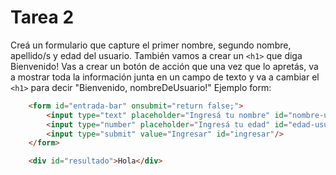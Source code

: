 # Tarea 2
Creá un formulario que capture el primer nombre, segundo nombre, apellido/s y edad del usuario.
También vamos a crear un `<h1>` que diga Bienvenido!
Vas a crear un botón de acción que una vez que lo apretás, va a mostrar toda la información junta en un campo de texto y va a cambiar el `<h1>` para decir "Bienvenido, nombreDeUsuario!"
Ejemplo form:
```html
    <form id="entrada-bar" onsubmit="return false;">
        <input type="text" placeholder="Ingresá tu nombre" id="nombre-usuario"/>
        <input type="number" placeholder="Ingresá tu edad" id="edad-usuario" />
        <input type="submit" value="Ingresar" id="ingresar"/>
    </form>

    <div id="resultado">Hola</div>
```
